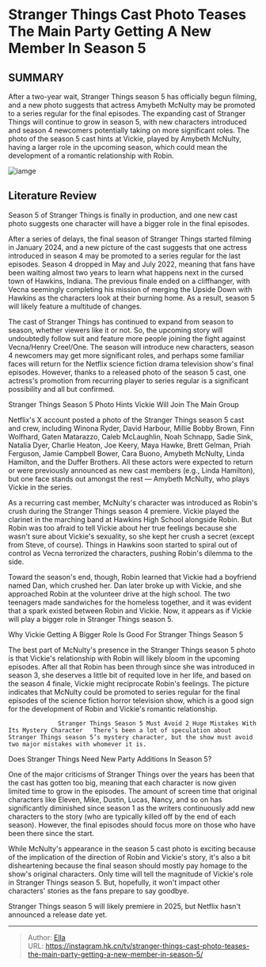 # Stranger Things Cast Photo Teases The Main Party Getting A New Member In Season 5


## SUMMARY 



  After a two-year wait, Stranger Things season 5 has officially begun filming, and a new photo suggests that actress Amybeth McNulty may be promoted to a series regular for the final episodes.   The expanding cast of Stranger Things will continue to grow in season 5, with new characters introduced and season 4 newcomers potentially taking on more significant roles.   The photo of the season 5 cast hints at Vickie, played by Amybeth McNulty, having a larger role in the upcoming season, which could mean the development of a romantic relationship with Robin.  

![iamge](https://static1.srcdn.com/wordpress/wp-content/uploads/2024/01/stranger-things-season-5-vickie-amybeth-mcnulty-main-cast.jpg)

## Literature Review
Season 5 of Stranger Things is finally in production, and one new cast photo suggests one character will have a bigger role in the final episodes.




After a series of delays, the final season of Stranger Things started filming in January 2024, and a new picture of the cast suggests that one actress introduced in season 4 may be promoted to a series regular for the last episodes. Season 4 dropped in May and July 2022, meaning that fans have been waiting almost two years to learn what happens next in the cursed town of Hawkins, Indiana. The previous finale ended on a cliffhanger, with Vecna seemingly completing his mission of merging the Upside Down with Hawkins as the characters look at their burning home. As a result, season 5 will likely feature a multitude of changes.




The cast of Stranger Things has continued to expand from season to season, whether viewers like it or not. So, the upcoming story will undoubtedly follow suit and feature more people joining the fight against Vecna/Henry Creel/One. The season will introduce new characters, season 4 newcomers may get more significant roles, and perhaps some familiar faces will return for the Netflix science fiction drama television show&#39;s final episodes. However, thanks to a released photo of the season 5 cast, one actress&#39;s promotion from recurring player to series regular is a significant possibility and all but confirmed.


 Stranger Things Season 5 Photo Hints Vickie Will Join The Main Group 
          

Netflix&#39;s X account posted a photo of the Stranger Things season 5 cast and crew, including Winona Ryder, David Harbour, Millie Bobby Brown, Finn Wolfhard, Gaten Matarazzo, Caleb McLaughlin, Noah Schnapp, Sadie Sink, Natalia Dyer, Charlie Heaton, Joe Keery, Maya Hawke, Brett Gelman, Priah Ferguson, Jamie Campbell Bower, Cara Buono, Amybeth McNulty, Linda Hamilton, and the Duffer Brothers. All these actors were expected to return or were previously announced as new cast members (e.g., Linda Hamilton), but one face stands out amongst the rest — Amybeth McNulty, who plays Vickie in the series.





 

As a recurring cast member, McNulty&#39;s character was introduced as Robin&#39;s crush during the Stranger Things season 4 premiere. Vickie played the clarinet in the marching band at Hawkins High School alongside Robin. But Robin was too afraid to tell Vickie about her true feelings because she wasn&#39;t sure about Vickie&#39;s sexuality, so she kept her crush a secret (except from Steve, of course). Things in Hawkins soon started to spiral out of control as Vecna terrorized the characters, pushing Robin&#39;s dilemma to the side.

Toward the season&#39;s end, though, Robin learned that Vickie had a boyfriend named Dan, which crushed her. Dan later broke up with Vickie, and she approached Robin at the volunteer drive at the high school. The two teenagers made sandwiches for the homeless together, and it was evident that a spark existed between Robin and Vickie. Now, it appears as if Vickie will play a bigger role in Stranger Things season 5.






 Why Vickie Getting A Bigger Role Is Good For Stranger Things Season 5 
          

The best part of McNulty&#39;s presence in the Stranger Things season 5 photo is that Vickie&#39;s relationship with Robin will likely bloom in the upcoming episodes. After all that Robin has been through since she was introduced in season 3, she deserves a little bit of requited love in her life, and based on the season 4 finale, Vickie might reciprocate Robin&#39;s feelings. The picture indicates that McNulty could be promoted to series regular for the final episodes of the science fiction horror television show, which is a good sign for the development of Robin and Vickie&#39;s romantic relationship.

                  Stranger Things Season 5 Must Avoid 2 Huge Mistakes With Its Mystery Character   There’s been a lot of speculation about Stranger Things season 5’s mystery character, but the show must avoid two major mistakes with whomever it is.    






 Does Stranger Things Need New Party Additions In Season 5? 
         

One of the major criticisms of Stranger Things over the years has been that the cast has gotten too big, meaning that each character is now given limited time to grow in the episodes. The amount of screen time that original characters like Eleven, Mike, Dustin, Lucas, Nancy, and so on has significantly diminished since season 1 as the writers continuously add new characters to the story (who are typically killed off by the end of each season). However, the final episodes should focus more on those who have been there since the start.

While McNulty&#39;s appearance in the season 5 cast photo is exciting because of the implication of the direction of Robin and Vickie&#39;s story, it&#39;s also a bit disheartening because the final season should mostly pay homage to the show&#39;s original characters. Only time will tell the magnitude of Vickie&#39;s role in Stranger Things season 5. But, hopefully, it won&#39;t impact other characters&#39; stories as the fans prepare to say goodbye.






Stranger Things season 5 will likely premiere in 2025, but Netflix hasn&#39;t announced a release date yet.






---

> Author: [Ella](https://instagram.hk.cn/)  
> URL: https://instagram.hk.cn/tv/stranger-things-cast-photo-teases-the-main-party-getting-a-new-member-in-season-5/  

